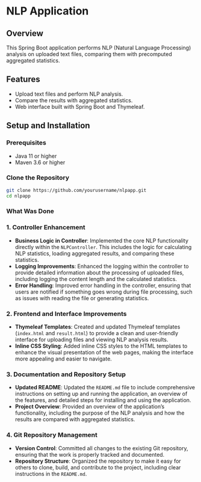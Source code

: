 # NLP Application

## Overview
This Spring Boot application performs NLP (Natural Language Processing) analysis on uploaded text files, comparing them with precomputed aggregated statistics.

## Features
- Upload text files and perform NLP analysis.
- Compare the results with aggregated statistics.
- Web interface built with Spring Boot and Thymeleaf.

## Setup and Installation

### Prerequisites
- Java 11 or higher
- Maven 3.6 or higher

### Clone the Repository
```bash
git clone https://github.com/yourusername/nlpapp.git
cd nlpapp
```

### What Was Done

### 1. Controller Enhancement
- **Business Logic in Controller**: Implemented the core NLP functionality directly within the `NLPController`. This includes the logic for calculating NLP statistics, loading aggregated results, and comparing these statistics.
- **Logging Improvements**: Enhanced the logging within the controller to provide detailed information about the processing of uploaded files, including logging the content length and the calculated statistics.
- **Error Handling**: Improved error handling in the controller, ensuring that users are notified if something goes wrong during file processing, such as issues with reading the file or generating statistics.

### 2. Frontend and Interface Improvements
- **Thymeleaf Templates**: Created and updated Thymeleaf templates (`index.html` and `result.html`) to provide a clean and user-friendly interface for uploading files and viewing NLP analysis results.
- **Inline CSS Styling**: Added inline CSS styles to the HTML templates to enhance the visual presentation of the web pages, making the interface more appealing and easier to navigate.

### 3. Documentation and Repository Setup
- **Updated README**: Updated the `README.md` file to include comprehensive instructions on setting up and running the application, an overview of the features, and detailed steps for installing and using the application.
- **Project Overview**: Provided an overview of the application’s functionality, including the purpose of the NLP analysis and how the results are compared with aggregated statistics.

### 4. Git Repository Management
- **Version Control**: Committed all changes to the existing Git repository, ensuring that the work is properly tracked and documented.
- **Repository Structure**: Organized the repository to make it easy for others to clone, build, and contribute to the project, including clear instructions in the `README.md`.
